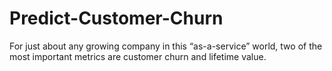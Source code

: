 # Predict-Customer-Churn
For just about any growing company in this “as-a-service” world, two of the most important metrics are customer churn and lifetime value.
